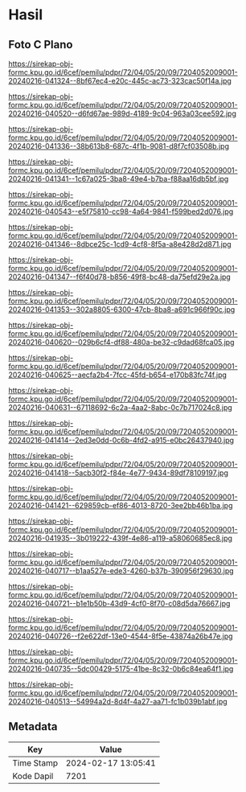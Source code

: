 # Hasil

## Foto C Plano

https://sirekap-obj-formc.kpu.go.id/6cef/pemilu/pdpr/72/04/05/20/09/7204052009001-20240216-041324--8bf67ec4-e20c-445c-ac73-323cac50f14a.jpg

https://sirekap-obj-formc.kpu.go.id/6cef/pemilu/pdpr/72/04/05/20/09/7204052009001-20240216-040520--d6fd67ae-989d-4189-9c04-963a03cee592.jpg

https://sirekap-obj-formc.kpu.go.id/6cef/pemilu/pdpr/72/04/05/20/09/7204052009001-20240216-041336--38b613b8-687c-4f1b-9081-d8f7cf03508b.jpg

https://sirekap-obj-formc.kpu.go.id/6cef/pemilu/pdpr/72/04/05/20/09/7204052009001-20240216-041341--1c67a025-3ba8-49e4-b7ba-f88aa16db5bf.jpg

https://sirekap-obj-formc.kpu.go.id/6cef/pemilu/pdpr/72/04/05/20/09/7204052009001-20240216-040543--e5f75810-cc98-4a64-9841-f599bed2d076.jpg

https://sirekap-obj-formc.kpu.go.id/6cef/pemilu/pdpr/72/04/05/20/09/7204052009001-20240216-041346--8dbce25c-1cd9-4cf8-8f5a-a8e428d2d871.jpg

https://sirekap-obj-formc.kpu.go.id/6cef/pemilu/pdpr/72/04/05/20/09/7204052009001-20240216-041347--f6f40d78-b856-49f8-bc48-da75efd29e2a.jpg

https://sirekap-obj-formc.kpu.go.id/6cef/pemilu/pdpr/72/04/05/20/09/7204052009001-20240216-041353--302a8805-6300-47cb-8ba8-a691c966f90c.jpg

https://sirekap-obj-formc.kpu.go.id/6cef/pemilu/pdpr/72/04/05/20/09/7204052009001-20240216-040620--029b6cf4-df88-480a-be32-c9dad68fca05.jpg

https://sirekap-obj-formc.kpu.go.id/6cef/pemilu/pdpr/72/04/05/20/09/7204052009001-20240216-040625--aecfa2b4-7fcc-45fd-b654-e170b83fc74f.jpg

https://sirekap-obj-formc.kpu.go.id/6cef/pemilu/pdpr/72/04/05/20/09/7204052009001-20240216-040631--67118692-6c2a-4aa2-8abc-0c7b717024c8.jpg

https://sirekap-obj-formc.kpu.go.id/6cef/pemilu/pdpr/72/04/05/20/09/7204052009001-20240216-041414--2ed3e0dd-0c6b-4fd2-a915-e0bc26437940.jpg

https://sirekap-obj-formc.kpu.go.id/6cef/pemilu/pdpr/72/04/05/20/09/7204052009001-20240216-041418--5acb30f2-f84e-4e77-9434-89df78109197.jpg

https://sirekap-obj-formc.kpu.go.id/6cef/pemilu/pdpr/72/04/05/20/09/7204052009001-20240216-041421--629859cb-ef86-4013-8720-3ee2bb46b1ba.jpg

https://sirekap-obj-formc.kpu.go.id/6cef/pemilu/pdpr/72/04/05/20/09/7204052009001-20240216-041935--3b019222-439f-4e86-a119-a58060685ec8.jpg

https://sirekap-obj-formc.kpu.go.id/6cef/pemilu/pdpr/72/04/05/20/09/7204052009001-20240216-040717--b1aa527e-ede3-4260-b37b-390956f29630.jpg

https://sirekap-obj-formc.kpu.go.id/6cef/pemilu/pdpr/72/04/05/20/09/7204052009001-20240216-040721--b1e1b50b-43d9-4cf0-8f70-c08d5da76667.jpg

https://sirekap-obj-formc.kpu.go.id/6cef/pemilu/pdpr/72/04/05/20/09/7204052009001-20240216-040726--f2e622df-13e0-4544-8f5e-43874a26b47e.jpg

https://sirekap-obj-formc.kpu.go.id/6cef/pemilu/pdpr/72/04/05/20/09/7204052009001-20240216-040735--5dc00429-5175-41be-8c32-0b6c84ea64f1.jpg

https://sirekap-obj-formc.kpu.go.id/6cef/pemilu/pdpr/72/04/05/20/09/7204052009001-20240216-040513--54994a2d-8d4f-4a27-aa71-fc1b039b1abf.jpg


## Metadata

| Key        | Value               |
| ---------- | ------------------- |
| Time Stamp | 2024-02-17 13:05:41 |
| Kode Dapil | 7201                |



